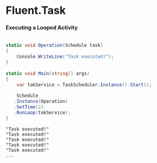 # Fluent.Task

#### Executing a Looped Activity

```C#

static void Operation(Schedule task)
{
    Console.WriteLine("Task executed!");
}
        
static void Main(string[] args)
{
    var takService = TaskScheduler.Instance().Start();
    
    Schedule
   .Instance(Operation)
   .SetTime(2)
   .RunLoop(takService);              
}  
```

```
"Task executed!"
"Task executed!"
"Task executed!"
"Task executed!"
"Task executed!"
...
```
